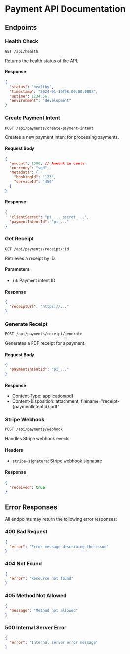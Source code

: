 # Payment API Documentation

## Endpoints

### Health Check
```http
GET /api/health
```

Returns the health status of the API.

#### Response
```json
{
  "status": "healthy",
  "timestamp": "2024-01-16T08:00:00.000Z",
  "uptime": 1234.56,
  "environment": "development"
}
```

### Create Payment Intent
```http
POST /api/payments/create-payment-intent
```

Creates a new payment intent for processing payments.

#### Request Body
```json
{
  "amount": 1000, // Amount in cents
  "currency": "sgd",
  "metadata": {
    "bookingId": "123",
    "serviceId": "456"
  }
}
```

#### Response
```json
{
  "clientSecret": "pi_..._secret_...",
  "paymentIntentId": "pi_..."
}
```

### Get Receipt
```http
GET /api/payments/receipt/:id
```

Retrieves a receipt by ID.

#### Parameters
- `id`: Payment intent ID

#### Response
```json
{
  "receiptUrl": "https://..."
}
```

### Generate Receipt
```http
POST /api/payments/receipt/generate
```

Generates a PDF receipt for a payment.

#### Request Body
```json
{
  "paymentIntentId": "pi_..."
}
```

#### Response
- Content-Type: application/pdf
- Content-Disposition: attachment; filename="receipt-{paymentIntentId}.pdf"

### Stripe Webhook
```http
POST /api/payments/webhook
```

Handles Stripe webhook events.

#### Headers
- `stripe-signature`: Stripe webhook signature

#### Response
```json
{
  "received": true
}
```

## Error Responses

All endpoints may return the following error responses:

### 400 Bad Request
```json
{
  "error": "Error message describing the issue"
}
```

### 404 Not Found
```json
{
  "error": "Resource not found"
}
```

### 405 Method Not Allowed
```json
{
  "message": "Method not allowed"
}
```

### 500 Internal Server Error
```json
{
  "error": "Internal server error message"
}
``` 